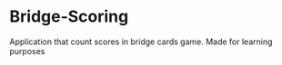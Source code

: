 Bridge-Scoring
==============

Application that count scores in bridge cards game. Made for learning purposes
